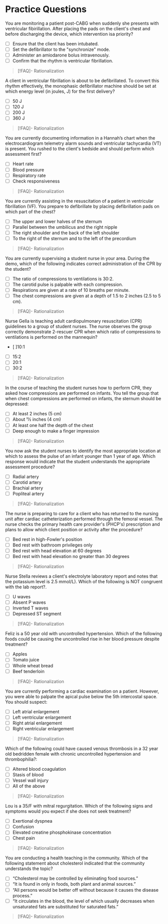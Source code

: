 # Practice Questions
You are monitoring a patient post-CABG when suddenly she presents with ventricular fibirillation. After placing the pads on the client's chest and before discharging the device, which intervention isa priority?
- [ ] Ensure that the client has been intubated.
- [ ] Set the defibrillator to the "synchronize" mode.
- [ ] Administer an amiodarone bolus intravenously.
- [ ] Confirm that the rhythm is ventricular fibrillation.
>[!FAQ]- Rationalization
>

A client in ventricular fibrillation is about to be defibrillated. To convert this rhythm effectively, the monophasic defibrillator machine should be set at which energy level (in joules, J) for the first delivery?
- [ ] 50 J
- [ ] 120 J
- [ ] 200 J
- [ ] 360 J
>[!FAQ]- Rationalization
>

You are currently documenting information in a Hannah’s chart when the electrocardiogram telemetry alarm sounds and ventricular tachycardia (VT) is present. You rushed to the client's bedside and should perform which assessment first?
- [ ] Heart rate
- [ ] Blood pressure
- [ ] Respiratory rate
- [ ] Check responsiveness
>[!FAQ]- Rationalization
>

You are currently assisting in the resuscitation of a patient in ventricular fibrillation (VF). You prepare to defibrillate by placing defibrillation pads on which part of the chest?
- [ ] The upper and lower halves of the sternum
- [ ] Parallel between the umbilicus and the right nipple
- [ ] The right shoulder and the back of the left shoulder
- [ ] To the right of the sternum and to the left of the precordium
>[!FAQ]- Rationalization
>

You are currently supervising a student nurse in your area. During the demo, which of the following indicates correct administration of the CPR by the student?
- [ ] The ratio of compressions to ventilations is 30:2.
- [ ] The carotid pulse is palpable with each compression.
- [ ] Respirations are given at a rate of 10 breaths per minute.
- [ ] The chest compressions are given at a depth of 1.5 to 2 inches (2.5 to 5 cm).
>[!FAQ]- Rationalization
>

Nurse Gella is teaching adult cardiopulmonary resuscitation (CPR) guidelines to a group of student nurses. The nurse observes the group correctly demonstrate 2-rescuer CPR when which ratio of compressions to ventilations is performed on the mannequin?
- [ ]10:1
- [ ] 15:2
- [ ] 20:1
- [ ] 30:2
>[!FAQ]- Rationalization
>

In the course of teaching the student nurses how to perform CPR, they asked how compressions are performed on infants. You tell the group that when chest compressions are performed on infants, the sternum should be depressed:
- [ ] At least 2 inches (5 cm)
- [ ] About 11⁄2 inches (4 cm)
- [ ] At least one half the depth of the chest
- [ ] Deep enough to make a finger impression
>[!FAQ]- Rationalization
>

You now ask the student nurses to identify the most appropriate location at which to assess the pulse of an infant younger than 1 year of age. Which response would indicate that the student understands the appropriate assessment procedure?
- [ ] Radial artery
- [ ] Carotid artery
- [ ] Brachial artery
- [ ] Popliteal artery
>[!FAQ]- Rationalization
>

The nurse is preparing to care for a client who has returned to the nursing unit after cardiac catheterization performed through the femoral vessel. The nurse checks the primary health care provider's (PHCP's) prescription and plans to allow which client position or activity after the procedure?
- [ ] Bed rest in high-Fowler's position
- [ ] Bed rest with bathroom privileges only
- [ ] Bed rest with head elevation at 60 degrees
- [ ] Bed rest with head elevation no greater than 30 degrees
>[!FAQ]- Rationalization
>

Nurse Stella reviews a client's electrolyte laboratory report and notes that the potassium level is 2.5 mmol/L). Which of the following is NOT congruent with the lab report?.
- [ ] U waves
- [ ] Absent P waves
- [ ] Inverted T waves
- [ ] Depressed ST segment
>[!FAQ]- Rationalization
>

Feliz is a 50 year old with uncontrolled hypertension. Which of the following foods could be causing the uncontrolled rise in her blood pressure despite treatment?
- [ ] Apples
- [ ] Tomato juice
- [ ] Whole wheat bread
- [ ] Beef tenderloin
>[!FAQ]- Rationalization
>

You are currently performing a cardiac examination on a patient. However, you were able to palpate the apical pulse below the 5th intercostal space. You should suspect:
- [ ] Left atrial enlargement
- [ ] Left ventricular enlargement
- [ ] Right atrial enlargement
- [ ] Right ventricular enlargement
>[!FAQ]- Rationalization
>

Which of the following could have caused venous thrombosis in a 32 year old bedridden female with chronic uncontrolled hypertension and thrombophilia?:
- [ ] Altered blood coagulation
- [ ] Stasis of blood
- [ ] Vessel wall injury
- [ ] All of the above
>[!FAQ]- Rationalization
>

Lou is a 35/F with mitral regurgitation. Which of the following signs and symptoms would you expect if she does not seek treatment?
- [ ] Exertional dyspnea
- [ ] Confusion
- [ ] Elevated creatine phosphokinase concentration
- [ ] Chest pain
>[!FAQ]- Rationalization
>

You are conducting a health teaching in the community. Which of the following statement about cholesterol indicated that the community understands the topic?
- [ ] “Cholesterol may be controlled by eliminating food sources.”
- [ ] “It is found in only in foods, both plant and animal sources.”
- [ ] “All persons would be better off without because it causes the disease process.”
- [ ] “It circulates in the blood, the level of which usually decreases when unsaturated fats are substituted for saturated fats.”
>[!FAQ]- Rationalization
>
